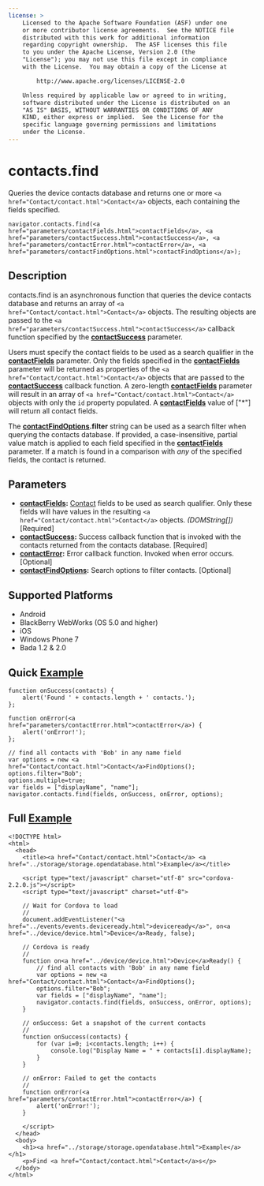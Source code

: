 ```yaml
---
license: >
    Licensed to the Apache Software Foundation (ASF) under one
    or more contributor license agreements.  See the NOTICE file
    distributed with this work for additional information
    regarding copyright ownership.  The ASF licenses this file
    to you under the Apache License, Version 2.0 (the
    "License"); you may not use this file except in compliance
    with the License.  You may obtain a copy of the License at

        http://www.apache.org/licenses/LICENSE-2.0

    Unless required by applicable law or agreed to in writing,
    software distributed under the License is distributed on an
    "AS IS" BASIS, WITHOUT WARRANTIES OR CONDITIONS OF ANY
    KIND, either express or implied.  See the License for the
    specific language governing permissions and limitations
    under the License.
---
```


contacts.find
=============

Queries the device contacts database and returns one or more `<a href="Contact/contact.html">Contact</a>` objects, each containing the fields specified.

    navigator.contacts.find(<a href="parameters/contactFields.html">contactFields</a>, <a href="parameters/contactSuccess.html">contactSuccess</a>, <a href="parameters/contactError.html">contactError</a>, <a href="parameters/contactFindOptions.html">contactFindOptions</a>);

Description
-----------

contacts.find is an asynchronous function that queries the device contacts database and returns an array of `<a href="Contact/contact.html">Contact</a>` objects.  The resulting objects are passed to the `<a href="parameters/contactSuccess.html">contactSuccess</a>` callback function specified by the __<a href="parameters/contactSuccess.html">contactSuccess</a>__ parameter.  

Users must specify the contact fields to be used as a search qualifier in the __<a href="parameters/contactFields.html">contactFields</a>__ parameter.  Only the fields specified in the __<a href="parameters/contactFields.html">contactFields</a>__ parameter will be returned as properties of the `<a href="Contact/contact.html">Contact</a>` objects that are passed to the __<a href="parameters/contactSuccess.html">contactSuccess</a>__ callback function.  A zero-length __<a href="parameters/contactFields.html">contactFields</a>__ parameter will result in an array of `<a href="Contact/contact.html">Contact</a>` objects with only the `id` property populated. A __<a href="parameters/contactFields.html">contactFields</a>__ value of ["*"] will return all contact fields. 

The __<a href="parameters/contactFindOptions.html">contactFindOptions</a>.filter__ string can be used as a search filter when querying the contacts database.  If provided, a case-insensitive, partial value match is applied to each field specified in the __<a href="parameters/contactFields.html">contactFields</a>__ parameter.  If a match is found in a comparison with _any_ of the specified fields, the contact is returned.

Parameters
----------

- __<a href="parameters/contactFields.html">contactFields</a>:__ <a href="Contact/contact.html">Contact</a> fields to be used as search qualifier. Only these fields will have values in the resulting `<a href="Contact/contact.html">Contact</a>` objects. _(DOMString[])_ [Required]
- __<a href="parameters/contactSuccess.html">contactSuccess</a>:__ Success callback function that is invoked with the contacts returned from the contacts database. [Required]
- __<a href="parameters/contactError.html">contactError</a>:__ Error callback function. Invoked when error occurs. [Optional]
- __<a href="parameters/contactFindOptions.html">contactFindOptions</a>:__ Search options to filter contacts. [Optional]

Supported Platforms
-------------------

- Android
- BlackBerry WebWorks (OS 5.0 and higher)
- iOS
- Windows Phone 7
- Bada 1.2 & 2.0

Quick <a href="../storage/storage.opendatabase.html">Example</a>
-------------

    function onSuccess(contacts) {
        alert('Found ' + contacts.length + ' contacts.');
    };

    function onError(<a href="parameters/contactError.html">contactError</a>) {
        alert('onError!');
    };

    // find all contacts with 'Bob' in any name field
    var options = new <a href="Contact/contact.html">Contact</a>FindOptions();
	options.filter="Bob";
	options.multiple=true; 
	var fields = ["displayName", "name"];
    navigator.contacts.find(fields, onSuccess, onError, options);

Full <a href="../storage/storage.opendatabase.html">Example</a>
------------

    <!DOCTYPE html>
    <html>
      <head>
        <title><a href="Contact/contact.html">Contact</a> <a href="../storage/storage.opendatabase.html">Example</a></title>

        <script type="text/javascript" charset="utf-8" src="cordova-2.2.0.js"></script>
        <script type="text/javascript" charset="utf-8">

        // Wait for Cordova to load
        //
        document.addEventListener("<a href="../events/events.deviceready.html">deviceready</a>", on<a href="../device/device.html">Device</a>Ready, false);

        // Cordova is ready
        //
        function on<a href="../device/device.html">Device</a>Ready() {
		    // find all contacts with 'Bob' in any name field
		    var options = new <a href="Contact/contact.html">Contact</a>FindOptions();
			options.filter="Bob"; 
			var fields = ["displayName", "name"];
		    navigator.contacts.find(fields, onSuccess, onError, options);
        }
    
        // onSuccess: Get a snapshot of the current contacts
        //
        function onSuccess(contacts) {
			for (var i=0; i<contacts.length; i++) {
				console.log("Display Name = " + contacts[i].displayName);
			}
        }
    
        // onError: Failed to get the contacts
        //
        function onError(<a href="parameters/contactError.html">contactError</a>) {
            alert('onError!');
        }

        </script>
      </head>
      <body>
        <h1><a href="../storage/storage.opendatabase.html">Example</a></h1>
        <p>Find <a href="Contact/contact.html">Contact</a>s</p>
      </body>
    </html>
    

